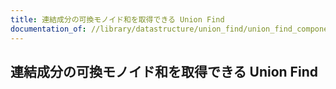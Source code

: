 ```yaml
---
title: 連結成分の可換モノイド和を取得できる Union Find
documentation_of: //library/datastructure/union_find/union_find_component_sum.hpp
---
```

## 連結成分の可換モノイド和を取得できる Union Find
